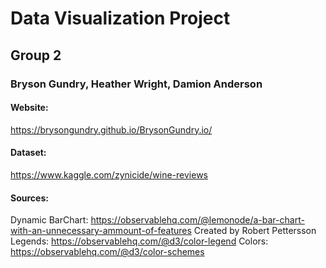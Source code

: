 # Data Visualization Project

## Group 2 

### Bryson Gundry, Heather Wright, Damion Anderson 

#### Website: 
https://brysongundry.github.io/BrysonGundry.io/

#### Dataset: 
https://www.kaggle.com/zynicide/wine-reviews

#### Sources:
Dynamic BarChart: https://observablehq.com/@lemonode/a-bar-chart-with-an-unnecessary-ammount-of-features Created by Robert Pettersson  
Legends: https://observablehq.com/@d3/color-legend 
Colors: https://observablehq.com/@d3/color-schemes 
